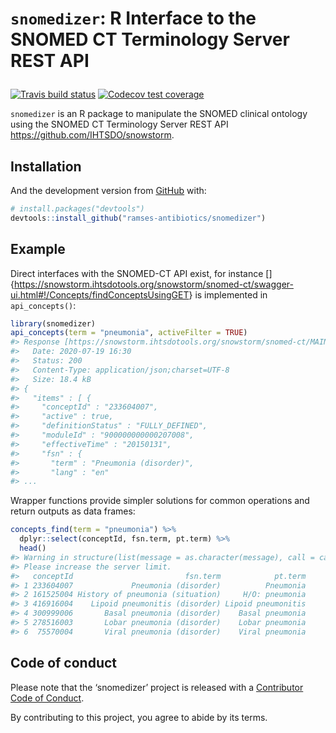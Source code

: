 
<!-- README.md is generated from README.Rmd. Please edit that file -->

<h1>

<code>snomedizer</code>: R Interface to the SNOMED CT Terminology Server
REST API

</h1>

<!-- badges: start -->

[![Travis build
status](https://travis-ci.org/ramses-antibiotics/snomedizer.svg?branch=master)](https://travis-ci.org/ramses-antibiotics/snomedizer)
[![Codecov test
coverage](https://codecov.io/gh/ramses-antibiotics/snomedizer/branch/master/graph/badge.svg)](https://codecov.io/gh/ramses-antibiotics/snomedizer?branch=master)
<!-- badges: end -->

<p class="lead">

<code>snomedizer</code> is an R package to manipulate the SNOMED
clinical ontology using the SNOMED CT Terminology Server REST API
<https://github.com/IHTSDO/snowstorm>.

</p>

## Installation

<!-- 
You can install the released version of snomedizer from [CRAN](https://CRAN.R-project.org) with:

``` r
install.packages("snomedizer")
```
-->

And the development version from [GitHub](https://github.com/) with:

``` r
# install.packages("devtools")
devtools::install_github("ramses-antibiotics/snomedizer")
```

## Example

Direct interfaces with the SNOMED-CT API exist, for instance
\[\]{<https://snowstorm.ihtsdotools.org/snowstorm/snomed-ct/swagger-ui.html#!/Concepts/findConceptsUsingGET>}
is implemented in `api_concepts()`:

``` r
library(snomedizer)
api_concepts(term = "pneumonia", activeFilter = TRUE)
#> Response [https://snowstorm.ihtsdotools.org/snowstorm/snomed-ct/MAIN/concepts?term=pneumonia&limit=50&offset=0&activeFilter=TRUE]
#>   Date: 2020-07-19 16:30
#>   Status: 200
#>   Content-Type: application/json;charset=UTF-8
#>   Size: 18.4 kB
#> {
#>   "items" : [ {
#>     "conceptId" : "233604007",
#>     "active" : true,
#>     "definitionStatus" : "FULLY_DEFINED",
#>     "moduleId" : "900000000000207008",
#>     "effectiveTime" : "20150131",
#>     "fsn" : {
#>       "term" : "Pneumonia (disorder)",
#>       "lang" : "en"
#> ...
```

Wrapper functions provide simpler solutions for common operations and
return outputs as data frames:

``` r
concepts_find(term = "pneumonia") %>% 
  dplyr::select(conceptId, fsn.term, pt.term) %>% 
  head()
#> Warning in structure(list(message = as.character(message), call = call), : This server request returned just 50 of a total 562 results.
#> Please increase the server limit.
#>   conceptId                         fsn.term            pt.term
#> 1 233604007             Pneumonia (disorder)          Pneumonia
#> 2 161525004 History of pneumonia (situation)     H/O: pneumonia
#> 3 416916004    Lipoid pneumonitis (disorder) Lipoid pneumonitis
#> 4 300999006       Basal pneumonia (disorder)    Basal pneumonia
#> 5 278516003       Lobar pneumonia (disorder)    Lobar pneumonia
#> 6  75570004       Viral pneumonia (disorder)    Viral pneumonia
```

## Code of conduct

Please note that the ‘snomedizer’ project is released with a
[Contributor Code of Conduct](CODE_OF_CONDUCT.md).

By contributing to this project, you agree to abide by its terms.
